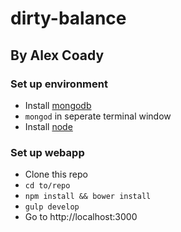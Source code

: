 # dirty-balance
## By Alex Coady

### Set up environment

- Install [mongodb](http://docs.mongodb.org/manual/tutorial/install-mongodb-on-os-x/)
- `mongod` in seperate terminal window
- Install [node](http://nodejs.org/)

### Set up webapp

- Clone this repo
- `cd to/repo`
- `npm install && bower install`
- `gulp develop`
- Go to http://localhost:3000
